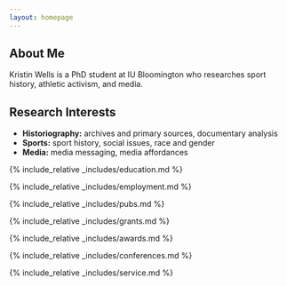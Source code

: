 ```yaml
---
layout: homepage
---
```


## About Me

Kristin Wells is a PhD student at IU Bloomington who researches sport history, athletic activism, and media. 

## Research Interests

- **Historiography:** archives and primary sources, documentary analysis
- **Sports:** sport history, social issues, race and gender
- **Media:** media messaging, media affordances 

{% include_relative _includes/education.md %}

{% include_relative _includes/employment.md %}

{% include_relative _includes/pubs.md %}

<!--{% include_relative _includes/art.md %}--> <!-- you can escape this line if you don't have any art examples -->

{% include_relative _includes/grants.md %}

{% include_relative _includes/awards.md %}

{% include_relative _includes/conferences.md %}

{% include_relative _includes/service.md %}
